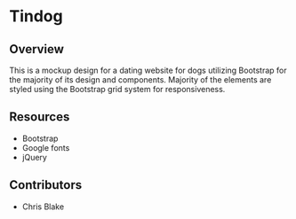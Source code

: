 # Tindog

## Overview 
This is a mockup design for a dating website for dogs utilizing Bootstrap for
the majority of its design and components. Majority of the elements are styled
using the Bootstrap grid system for responsiveness. 

## Resources 
* Bootstrap
* Google fonts
* jQuery

## Contributors
* Chris Blake


